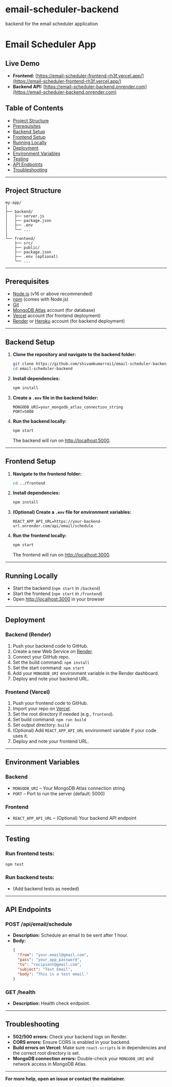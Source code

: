 # email-scheduler-backend
backend for the email scheduler application
# Email Scheduler App

## Live Demo

- **Frontend:** [https://email-scheduler-frontend-rh3f.vercel.app/](https://email-scheduler-frontend-rh3f.vercel.app/)
- **Backend API:** [https://email-scheduler-backend.onrender.com](https://email-scheduler-backend.onrender.com)

## Table of Contents
- [Project Structure](#project-structure)
- [Prerequisites](#prerequisites)
- [Backend Setup](#backend-setup)
- [Frontend Setup](#frontend-setup)
- [Running Locally](#running-locally)
- [Deployment](#deployment)
- [Environment Variables](#environment-variables)
- [Testing](#testing)
- [API Endpoints](#api-endpoints)
- [Troubleshooting](#troubleshooting)

---

## Project Structure

```
my-app/
│
├── backend/
│   ├── server.js
│   ├── package.json
│   ├── .env
│   └── ...
│
└── frontend/
    ├── src/
    ├── public/
    ├── package.json
    ├── .env (optional)
    └── ...
```

---

## Prerequisites

- [Node.js](https://nodejs.org/) (v16 or above recommended)
- [npm](https://www.npmjs.com/) (comes with Node.js)
- [Git](https://git-scm.com/)
- [MongoDB Atlas](https://www.mongodb.com/cloud/atlas) account (for database)
- [Vercel](https://vercel.com/) account (for frontend deployment)
- [Render](https://render.com/) or [Heroku](https://heroku.com/) account (for backend deployment)

---

## Backend Setup

1. **Clone the repository and navigate to the backend folder:**
   ```bash
   git clone https://github.com/shivamkumarrai1/email-scheduler-backend.git
   cd email-scheduler-backend
   ```

2. **Install dependencies:**
   ```bash
   npm install
   ```

3. **Create a `.env` file in the backend folder:**
   ```
   MONGODB_URI=your_mongodb_atlas_connection_string
   PORT=5000
   ```

4. **Run the backend locally:**
   ```bash
   npm start
   ```
   The backend will run on [http://localhost:5000](http://localhost:5000).

---

## Frontend Setup

1. **Navigate to the frontend folder:**
   ```bash
   cd ../frontend
   ```

2. **Install dependencies:**
   ```bash
   npm install
   ```

3. **(Optional) Create a `.env` file for environment variables:**
   ```
   REACT_APP_API_URL=https://your-backend-url.onrender.com/api/email/schedule
   ```

4. **Run the frontend locally:**
   ```bash
   npm start
   ```
   The frontend will run on [http://localhost:3000](http://localhost:3000).

---

## Running Locally

- Start the backend (`npm start` in `/backend`)
- Start the frontend (`npm start` in `/frontend`)
- Open [http://localhost:3000](http://localhost:3000) in your browser

---

## Deployment

### **Backend (Render)**
1. Push your backend code to GitHub.
2. Create a new Web Service on [Render](https://render.com/).
3. Connect your GitHub repo.
4. Set the build command: `npm install`
5. Set the start command: `npm start`
6. Add your `MONGODB_URI` environment variable in the Render dashboard.
7. Deploy and note your backend URL.

### **Frontend (Vercel)**
1. Push your frontend code to GitHub.
2. Import your repo on [Vercel](https://vercel.com/).
3. Set the root directory if needed (e.g., `frontend`).
4. Set build command: `npm run build`
5. Set output directory: `build`
6. (Optional) Add `REACT_APP_API_URL` environment variable if your code uses it.
7. Deploy and note your frontend URL.

---

## Environment Variables

### **Backend**
- `MONGODB_URI` – Your MongoDB Atlas connection string
- `PORT` – Port to run the server (default: 5000)

### **Frontend**
- `REACT_APP_API_URL` – (Optional) Your backend API endpoint

---

## Testing

### **Run frontend tests:**
```bash
npm test
```

### **Run backend tests:**
- (Add backend tests as needed)

---

## API Endpoints

### **POST /api/email/schedule**
- **Description:** Schedule an email to be sent after 1 hour.
- **Body:**
  ```json
  {
    "from": "your.email@gmail.com",
    "pass": "your_app_password",
    "to": "recipient@gmail.com",
    "subject": "Test Email",
    "body": "This is a test email."
  }
  ```

### **GET /health**
- **Description:** Health check endpoint.

---

## Troubleshooting

- **502/500 errors:** Check your backend logs on Render.
- **CORS errors:** Ensure CORS is enabled in your backend.
- **Build errors on Vercel:** Make sure `react-scripts` is in dependencies and the correct root directory is set.
- **MongoDB connection errors:** Double-check your `MONGODB_URI` and network access in MongoDB Atlas.

---

**For more help, open an issue or contact the maintainer.**

